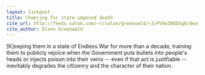```yaml
---
layout: linkpost
title: Cheering for state-imposed death
cite_url: http://feeds.salon.com/~r/salon/greenwald/~3/PV4eZ9GDSg8/death
cite_author: Glenn Greenwald
---
```

[K]eeping them in a state of Endless War for more than a decade, training them to publicly rejoice when the Government puts bullets into people's heads or injects poison into their veins -- even if that act is justifiable -- inevitably degrades the citizenry and the character of their nation.  


